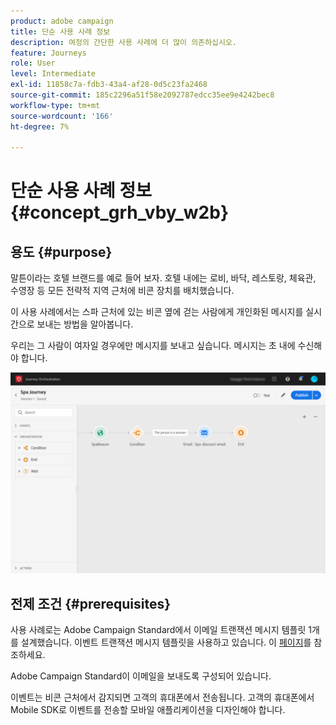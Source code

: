 ```yaml
---
product: adobe campaign
title: 단순 사용 사례 정보
description: 여정의 간단한 사용 사례에 더 많이 의존하십시오.
feature: Journeys
role: User
level: Intermediate
exl-id: 11858c7a-fdb3-43a4-af28-0d5c23fa2468
source-git-commit: 185c2296a51f58e2092787edcc35ee9e4242bec8
workflow-type: tm+mt
source-wordcount: '166'
ht-degree: 7%

---
```


# 단순 사용 사례 정보{#concept_grh_vby_w2b}

## 용도 {#purpose}

말튼이라는 호텔 브랜드를 예로 들어 보자. 호텔 내에는 로비, 바닥, 레스토랑, 체육관, 수영장 등 모든 전략적 지역 근처에 비콘 장치를 배치했습니다.

이 사용 사례에서는 스파 근처에 있는 비콘 옆에 걷는 사람에게 개인화된 메시지를 실시간으로 보내는 방법을 알아봅니다.

우리는 그 사람이 여자일 경우에만 메시지를 보내고 싶습니다. 메시지는 초 내에 수신해야 합니다.

![](../assets/journeyuc1_16.png)

## 전제 조건 {#prerequisites}

사용 사례로는 Adobe Campaign Standard에서 이메일 트랜잭션 메시지 템플릿 1개를 설계했습니다. 이벤트 트랜잭션 메시지 템플릿을 사용하고 있습니다. 이 [페이지](https://experienceleague.adobe.com/docs/campaign-standard/using/communication-channels/transactional-messaging/getting-started-with-transactional-msg.html?lang=ko)를 참조하세요.

Adobe Campaign Standard이 이메일을 보내도록 구성되어 있습니다.

이벤트는 비콘 근처에서 감지되면 고객의 휴대폰에서 전송됩니다. 고객의 휴대폰에서 Mobile SDK로 이벤트를 전송할 모바일 애플리케이션을 디자인해야 합니다.
